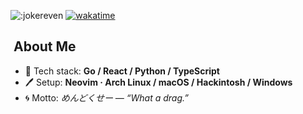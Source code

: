 ![:jokereven](https://count.getloli.com/@:jokereven?theme=booru-ve)
[![wakatime](https://wakatime.com/badge/user/eada5769-12fd-41f7-af3d-65254494dce1.svg)](https://wakatime.com/@eada5769-12fd-41f7-af3d-65254494dce1)

## ​​​ About Me
- 🔨 Tech stack: **Go / React / Python / TypeScript**
- 🖊️ Setup: **Neovim · Arch Linux / macOS / Hackintosh / Windows**
- 🌀 Motto: *めんどくせー — “What a drag.”*

